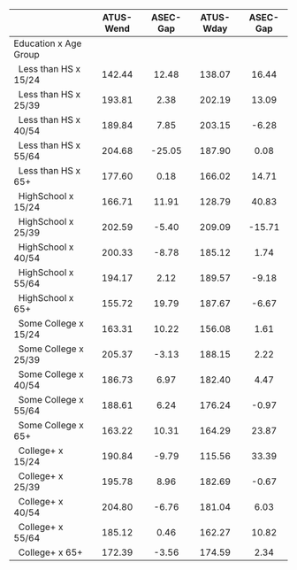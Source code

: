
|                      |    ATUS-Wend |     ASEC-Gap |    ATUS-Wday |     ASEC-Gap |
| -------------------- | :----------: | :----------: | :----------: | :----------: |
| Education x Age Group |              |              |              |              |
| &nbsp;&nbsp;Less than HS x 15/24 |       142.44 |        12.48 |       138.07 |        16.44 |
| &nbsp;&nbsp;Less than HS x 25/39 |       193.81 |         2.38 |       202.19 |        13.09 |
| &nbsp;&nbsp;Less than HS x 40/54 |       189.84 |         7.85 |       203.15 |        -6.28 |
| &nbsp;&nbsp;Less than HS x 55/64 |       204.68 |       -25.05 |       187.90 |         0.08 |
| &nbsp;&nbsp;Less than HS x 65+ |       177.60 |         0.18 |       166.02 |        14.71 |
| &nbsp;&nbsp;HighSchool x 15/24 |       166.71 |        11.91 |       128.79 |        40.83 |
| &nbsp;&nbsp;HighSchool x 25/39 |       202.59 |        -5.40 |       209.09 |       -15.71 |
| &nbsp;&nbsp;HighSchool x 40/54 |       200.33 |        -8.78 |       185.12 |         1.74 |
| &nbsp;&nbsp;HighSchool x 55/64 |       194.17 |         2.12 |       189.57 |        -9.18 |
| &nbsp;&nbsp;HighSchool x 65+ |       155.72 |        19.79 |       187.67 |        -6.67 |
| &nbsp;&nbsp;Some College x 15/24 |       163.31 |        10.22 |       156.08 |         1.61 |
| &nbsp;&nbsp;Some College x 25/39 |       205.37 |        -3.13 |       188.15 |         2.22 |
| &nbsp;&nbsp;Some College x 40/54 |       186.73 |         6.97 |       182.40 |         4.47 |
| &nbsp;&nbsp;Some College x 55/64 |       188.61 |         6.24 |       176.24 |        -0.97 |
| &nbsp;&nbsp;Some College x 65+ |       163.22 |        10.31 |       164.29 |        23.87 |
| &nbsp;&nbsp;College+ x 15/24 |       190.84 |        -9.79 |       115.56 |        33.39 |
| &nbsp;&nbsp;College+ x 25/39 |       195.78 |         8.96 |       182.69 |        -0.67 |
| &nbsp;&nbsp;College+ x 40/54 |       204.80 |        -6.76 |       181.04 |         6.03 |
| &nbsp;&nbsp;College+ x 55/64 |       185.12 |         0.46 |       162.27 |        10.82 |
| &nbsp;&nbsp;College+ x 65+ |       172.39 |        -3.56 |       174.59 |         2.34 |

